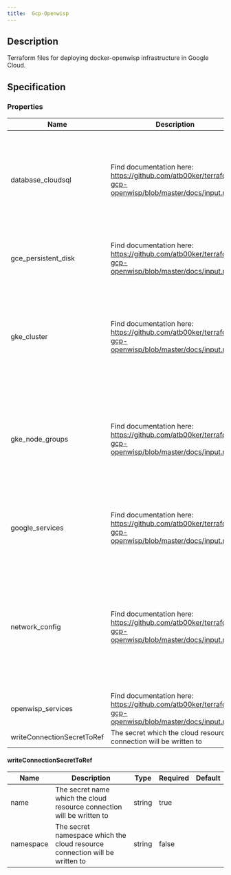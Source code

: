 ```yaml
---
title:  Gcp-Openwisp
---
```


## Description

Terraform files for deploying docker-openwisp infrastructure in Google Cloud.

## Specification


### Properties

 Name | Description | Type | Required | Default 
 ------------ | ------------- | ------------- | ------------- | ------------- 
 database_cloudsql | Find documentation here: https://github.com/atb00ker/terraform-gcp-openwisp/blob/master/docs/input.md | `object({name = string, tier = string, require_ssl = bool, availability_type = string, disk_size = number, disk_type = string, sslmode = string, username = string, password = string, database = string, auto_backup = object({enabled = bool, start_time = string}), maintenance = object({day = number, hour = number, track = string})})` | true |  
 gce_persistent_disk | Find documentation here: https://github.com/atb00ker/terraform-gcp-openwisp/blob/master/docs/input.md | `object({name = string, type = string, size = number, snapshots = object({name = string, hours_in_cycle = string, start_time = string, retention_days = number, on_disk_deletion = string})})` | true |  
 gke_cluster | Find documentation here: https://github.com/atb00ker/terraform-gcp-openwisp/blob/master/docs/input.md | `object({cluster_name = string, kubernetes_version = string, logging_service = string, monitoring_service = string, master_ipv4_cidr_block = string, regional = bool, enable_private_endpoint = bool, daily_maintenance_window = string, authorized_networks = list(object({display_name = string, cidr_block = string}))})` | true |  
 gke_node_groups | Find documentation here: https://github.com/atb00ker/terraform-gcp-openwisp/blob/master/docs/input.md | `list(object({pool_name = string, initial_node_count = number, min_node_count = number, max_node_count = number, disk_size_gb = number, auto_repair = bool, auto_upgrade = bool, is_preemptible = bool, disk_type = string, instance_image_type = string, oauth_scopes = list(string), machine_type = string, enable_autoscaling = bool}))` | true |  
 google_services | Find documentation here: https://github.com/atb00ker/terraform-gcp-openwisp/blob/master/docs/input.md | `object({service_account = string, project_id = string, region = string, zone = string, common_resource_description = string, configure_gloud = bool, disable_apis_on_destroy = bool, use_cloud_sql = bool, use_cloud_dns = bool})` | true |  
 network_config | Find documentation here: https://github.com/atb00ker/terraform-gcp-openwisp/blob/master/docs/input.md | `object({vpc_name = string, subnet_cidr = string, pods_cidr_range = string, services_cidr_range = string, http_loadbalancer_ip_name = string, openvpn_ip_name = string, freeradius_ip_name = string, openwisp_dns_zone_name = string, openwisp_dns_name = string, openwisp_dns_records_ttl = number, subnet_flowlogs = object({enable = bool, interval = string, sampling = number, metadata = string})})` | true |  
 openwisp_services | Find documentation here: https://github.com/atb00ker/terraform-gcp-openwisp/blob/master/docs/input.md | `object({use_openvpn = bool, use_freeradius = bool, setup_database = bool, setup_fresh = bool})` | true |
 writeConnectionSecretToRef | The secret which the cloud resource connection will be written to | [writeConnectionSecretToRef](#writeConnectionSecretToRef) | false |  


#### writeConnectionSecretToRef

 Name | Description | Type | Required | Default 
 ------------ | ------------- | ------------- | ------------- | ------------- 
 name | The secret name which the cloud resource connection will be written to | string | true |  
 namespace | The secret namespace which the cloud resource connection will be written to | string | false |  
